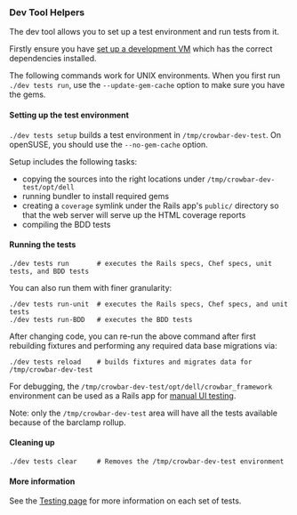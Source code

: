### Dev Tool Helpers 

The dev tool allows you to set up a test environment and run tests
from it.

Firstly ensure you have [set up a development VM](../dev-vm.md) which has
the correct dependencies installed.

The following commands work for UNIX environments.  When you first run
`./dev tests run`, use the `--update-gem-cache` option to make sure you
have the gems.

#### Setting up the test environment

`./dev tests setup` builds a test environment in `/tmp/crowbar-dev-test`.
On openSUSE, you should use the `--no-gem-cache` option.

Setup includes the following tasks:

* copying the sources into the right locations under
  `/tmp/crowbar-dev-test/opt/dell`
* running bundler to install required gems
* creating a `coverage` symlink under the Rails app's `public/`
  directory so that the web server will serve up the HTML coverage
  reports
* compiling the BDD tests

#### Running the tests

    ./dev tests run       # executes the Rails specs, Chef specs, unit tests, and BDD tests

You can also run them with finer granularity:

    ./dev tests run-unit  # executes the Rails specs, Chef specs, and unit tests
    ./dev tests run-BDD   # executes the BDD tests

After changing code, you can re-run the above command after first
rebuilding fixtures and performing any required data base migrations via:

    ./dev tests reload    # builds fixtures and migrates data for /tmp/crowbar-dev-test

For debugging, the `/tmp/crowbar-dev-test/opt/dell/crowbar_framework`
environment can be used as a Rails app for [manual UI testing](web-ui.md).

Note: only the `/tmp/crowbar-dev-test` area will have all the tests available because of the barclamp rollup.

#### Cleaning up

    ./dev tests clear     # Removes the /tmp/crowbar-dev-test environment

#### More information

See the [Testing page](../testing.md) for more information on each set of tests.
